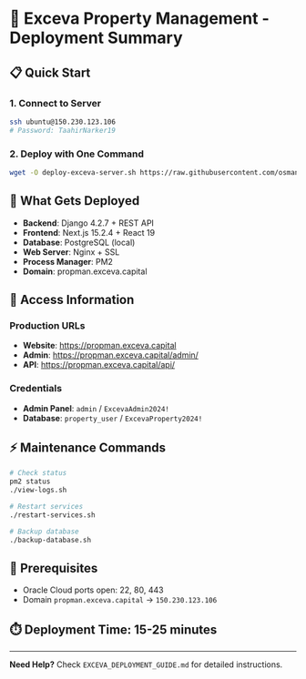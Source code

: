 # 🚀 Exceva Property Management - Deployment Summary

## 📋 Quick Start

### 1. Connect to Server
```bash
ssh ubuntu@150.230.123.106
# Password: TaahirNarker19
```

### 2. Deploy with One Command
```bash
wget -O deploy-exceva-server.sh https://raw.githubusercontent.com/osmannarker/ExcevaPropertyManagement/main/deploy-exceva-server.sh && chmod +x deploy-exceva-server.sh && ./deploy-exceva-server.sh
```

## 🎯 What Gets Deployed

- **Backend**: Django 4.2.7 + REST API
- **Frontend**: Next.js 15.2.4 + React 19  
- **Database**: PostgreSQL (local)
- **Web Server**: Nginx + SSL
- **Process Manager**: PM2
- **Domain**: propman.exceva.capital

## 🔐 Access Information

### Production URLs
- **Website**: https://propman.exceva.capital
- **Admin**: https://propman.exceva.capital/admin/
- **API**: https://propman.exceva.capital/api/

### Credentials
- **Admin Panel**: `admin` / `ExcevaAdmin2024!`
- **Database**: `property_user` / `ExcevaProperty2024!`

## ⚡ Maintenance Commands

```bash
# Check status
pm2 status
./view-logs.sh

# Restart services  
./restart-services.sh

# Backup database
./backup-database.sh
```

## 🚨 Prerequisites

- Oracle Cloud ports open: 22, 80, 443
- Domain `propman.exceva.capital` → `150.230.123.106`

## ⏱️ Deployment Time: 15-25 minutes

---

**Need Help?** Check `EXCEVA_DEPLOYMENT_GUIDE.md` for detailed instructions.

